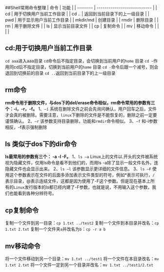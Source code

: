 ##Shell常用命令整理
|   命令   |             功能             |
| -------- | ---------------------------- |
| cd       | 用于切换用户当前工作目录     |
| cd ..    | 返回到当前目录下的上一级目录 |
| pwd      | 用于显示用户当前工作目录     |
| mkdir/md | 创建目录                     |
| rmdir    | 删除目录                     |
| rm       | 用于删除文件                 |
| ls       | 显示当前目录文件             |
| cp       | 复制命令                     |
| mv       | 移动命令                     |
|          |                              |

## cd:用于切换用户当前工作目录
`cd aaa`进入aaa目录
`cd`命令后不指定目录，会切换到当前用户的`home` 目录
`cd ~`作用同cd后不指定目录，切换到当前用户的`home` 目录
`cd -`命令后跟一个减号，则会退回到切换前的目录
`cd ..`返回到当前目录下的上一级目录

## rm命令
**rm命令用于删除文件，与dos下的del/erase命令相似，rm命令常用的参数有三个：-i，-r，-f。**
1、`–i`
系统在删除文件之前会先询问确认，用户回车之后，文件才会真的被删除。需要注意，`linux`下删除的文件是不能恢复的，删除之前一定要谨慎确认。
2、`–r`
该参数支持目录删除，功能和`rmdir`命令相似。
3、`–f`
和-i参数相反，-f表示强制删除

## ls 类似于dos下的dir命令
**ls最常用的参数有三个： -a -l -F。**
1、`ls –a`
Linux上的文件以.开头的文件被系统视为隐藏文件，仅用ls命令是看不到他们的，而用ls -a除了显示一般文件名外，连隐藏文件也会显示出来。
2、`ls –l`
该参数显示更详细的文件信息。
3、`ls –F`
使用这个参数表示在文件的后面多添加表示文件类型的符号，例如*表示可执行，`/`表示目录，@表示连结文件，这都是因为使用了-F这个参数。但是现在基本上所有的`Linux`发行版本的ls都已经内建了-F参数，也就是说，不用输入这个参数，我们也能看到各种分辨符号。

## cp复制命令
复制一个文件到另一目录：`cp 1.txt ../test2`
复制一个文件到本目录并改名：`cp 1.txt 2.txt`
复制一个文件夹`a`并改名为`b`：`cp -r a b`

## mv移动命令
将一个文件移动到另一个目录：`mv 1.txt ../test1`
将一个文件在本目录改名：`mv 1.txt 2.txt`
将一个文件一定到另一个目录并改名：`mv 1.txt ../test1/2.txt`
